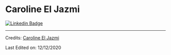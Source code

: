 # Caroline El Jazmi 
[![Linkedin Badge](https://img.shields.io/badge/-Caroline-ElJazmi-blue?style=flat-square&logo=Linkedin&logoColor=white&link=https://www.linkedin.com/in/kunalraghav/)](https://www.linkedin.com/in/caroline-ej/) 


-----
Credits: [Caroline El Jazmi](https://github.com/carolinenajwa)

Last Edited on: 12/12/2020
